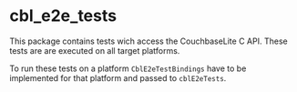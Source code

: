 # cbl_e2e_tests

This package contains tests wich access the CouchbaseLite C API. 
These tests are are executed on all target platforms.

To run these tests on a platform `CblE2eTestBindings` have to be implemented 
for that platform and passed to `cblE2eTests`.
